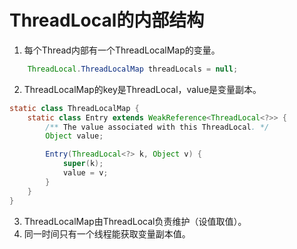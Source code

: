 # ThreadLocal的内部结构

1. 每个Thread内部有一个ThreadLocalMap的变量。

``` java
    ThreadLocal.ThreadLocalMap threadLocals = null;
```
2. ThreadLocalMap的key是ThreadLocal，value是变量副本。
   
``` java
static class ThreadLocalMap {
    static class Entry extends WeakReference<ThreadLocal<?>> {
        /** The value associated with this ThreadLocal. */
        Object value;

        Entry(ThreadLocal<?> k, Object v) {
            super(k);
            value = v;
        }
    }
}
```
3. ThreadLocalMap由ThreadLocal负责维护（设值取值）。
4. 同一时间只有一个线程能获取变量副本值。